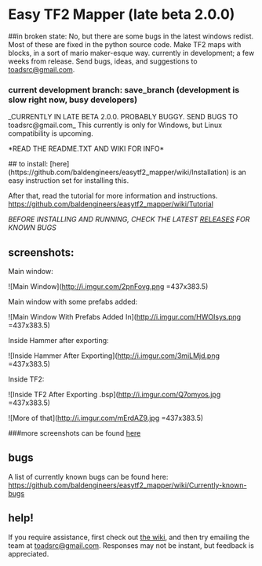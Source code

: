 # Easy TF2 Mapper (late beta 2.0.0)
##in broken state: No, but there are some bugs in the latest windows redist. Most of these are fixed in the python source code.
Make TF2 maps with blocks, in a sort of mario maker-esque way. currently in development; a few weeks from release. Send bugs, ideas, and suggestions to toadsrc@gmail.com.
### current development branch: save_branch (development is slow right now, busy developers)
<p>
_CURRENTLY IN LATE BETA 2.0.0. PROBABLY BUGGY. SEND BUGS TO toadsrc@gmail.com_ This currently is only for Windows, but Linux compatibility is upcoming.
<p>
*READ THE README.TXT AND WIKI FOR INFO*
<p>
<p>
## to install:
[here](https://github.com/baldengineers/easytf2_mapper/wiki/Installation) is an easy instruction set for installing this.

After that, read the tutorial for more information and instructions. https://github.com/baldengineers/easytf2_mapper/wiki/Tutorial

_*BEFORE INSTALLING AND RUNNING, CHECK THE LATEST [RELEASES](https://github.com/baldengineers/easytf2_mapper/releases) FOR KNOWN BUGS*_
## screenshots:
Main window:

![Main Window](http://i.imgur.com/2pnFovg.png =437x383.5)

Main window with some prefabs added:

![Main Window With Prefabs Added In](http://i.imgur.com/HWOIsys.png =437x383.5)

Inside Hammer after exporting:

![Inside Hammer After Exporting](http://i.imgur.com/3miLMjd.png =437x383.5)

Inside TF2:

![Inside TF2 After Exporting .bsp](http://i.imgur.com/Q7omyos.jpg =437x383.5)

![More of that](http://i.imgur.com/mErdAZ9.jpg =437x383.5)

###more screenshots can be found [here](https://github.com/baldengineers/easytf2_mapper/wiki/Screenshots)
## bugs
A list of currently known bugs can be found here: https://github.com/baldengineers/easytf2_mapper/wiki/Currently-known-bugs
## help!
If you require assistance, first check out [the wiki](https://github.com/baldengineers/easytf2_mapper/wiki), and then try emailing the team at toadsrc@gmail.com. Responses may not be instant, but feedback is appreciated.
